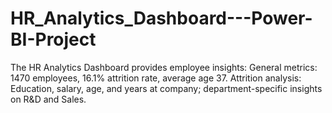 # HR_Analytics_Dashboard---Power-BI-Project
The HR Analytics Dashboard provides employee insights:  General metrics: 1470 employees, 16.1% attrition rate, average age 37. Attrition analysis: Education, salary, age, and years at company; department-specific insights on R&amp;D and Sales.
